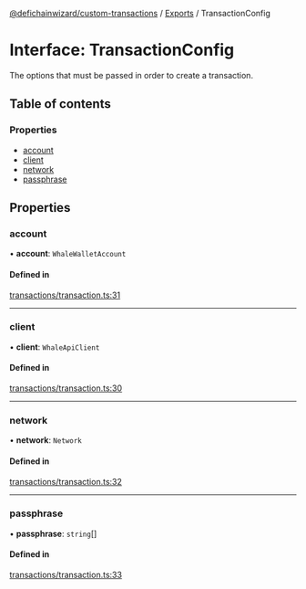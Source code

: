 [@defichainwizard/custom-transactions](../README.md) / [Exports](../modules.md) / TransactionConfig

# Interface: TransactionConfig

The options that must be passed in order to create a transaction.

## Table of contents

### Properties

- [account](TransactionConfig.md#account)
- [client](TransactionConfig.md#client)
- [network](TransactionConfig.md#network)
- [passphrase](TransactionConfig.md#passphrase)

## Properties

### account

• **account**: `WhaleWalletAccount`

#### Defined in

[transactions/transaction.ts:31](https://github.com/DeFiChain-Wizard/custom-transcation-library/blob/2f4d640/src/transactions/transaction.ts#L31)

___

### client

• **client**: `WhaleApiClient`

#### Defined in

[transactions/transaction.ts:30](https://github.com/DeFiChain-Wizard/custom-transcation-library/blob/2f4d640/src/transactions/transaction.ts#L30)

___

### network

• **network**: `Network`

#### Defined in

[transactions/transaction.ts:32](https://github.com/DeFiChain-Wizard/custom-transcation-library/blob/2f4d640/src/transactions/transaction.ts#L32)

___

### passphrase

• **passphrase**: `string`[]

#### Defined in

[transactions/transaction.ts:33](https://github.com/DeFiChain-Wizard/custom-transcation-library/blob/2f4d640/src/transactions/transaction.ts#L33)
